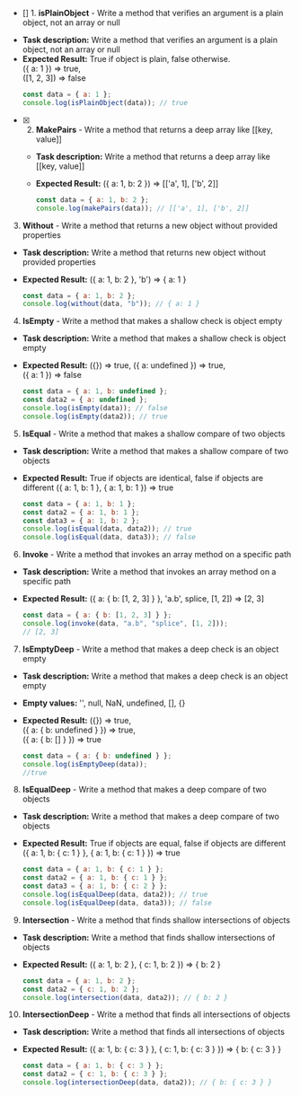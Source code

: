 - [] 1. **isPlainObject** - Write a method that verifies an argument is a plain object, not an array or null

* **Task description:** Write a method that verifies an argument is a plain object, not an array or null
* **Expected Result:** True if object is plain, false otherwise.  
   ({ a: 1 }) => true,  
   ([1, 2, 3]) => false
  ```js
  const data = { a: 1 };
  console.log(isPlainObject(data)); // true
  ```

- [x] 2.  **MakePairs** - Write a method that returns a deep array like [[key, value]]

  - **Task description:** Write a method that returns a deep array like [[key, value]]
  - **Expected Result:** ({ a: 1, b: 2 }) => [['a', 1], ['b', 2]]

    ```js
    const data = { a: 1, b: 2 };
    console.log(makePairs(data)); // [['a', 1], ['b', 2]]
    ```

3.  **Without** - Write a method that returns a new object without provided properties

- **Task description:** Write a method that returns new object without provided properties
- **Expected Result:** ({ a: 1, b: 2 }, 'b') => { a: 1 }

  ```js
  const data = { a: 1, b: 2 };
  console.log(without(data, "b")); // { a: 1 }
  ```

4.  **IsEmpty** - Write a method that makes a shallow check is object empty

- **Task description:** Write a method that makes a shallow check is object empty
- **Expected Result:** ({}) => true, ({ a: undefined }) => true,  
   ({ a: 1 }) => false

  ```js
  const data = { a: 1, b: undefined };
  const data2 = { a: undefined };
  console.log(isEmpty(data)); // false
  console.log(isEmpty(data2)); // true
  ```

5.  **IsEqual** - Write a method that makes a shallow compare of two objects

- **Task description:** Write a method that makes a shallow compare of two objects
- **Expected Result:** True if objects are identical, false if objects are different ({ a: 1, b: 1 }, { a: 1, b: 1 }) => true

  ```js
  const data = { a: 1, b: 1 };
  const data2 = { a: 1, b: 1 };
  const data3 = { a: 1, b: 2 };
  console.log(isEqual(data, data2)); // true
  console.log(isEqual(data, data3)); // false
  ```

6.  **Invoke** - Write a method that invokes an array method on a specific path

- **Task description:** Write a method that invokes an array method on a specific path
- **Expected Result:** ({ a: { b: [1, 2, 3] } }, 'a.b', splice, [1, 2]) => [2, 3]

  ```js
  const data = { a: { b: [1, 2, 3] } };
  console.log(invoke(data, "a.b", "splice", [1, 2]));
  // [2, 3]
  ```

7.  **IsEmptyDeep** - Write a method that makes a deep check is an object empty

- **Task description:** Write a method that makes a deep check is an object empty
- **Empty values:** '', null, NaN, undefined, [], {}
- **Expected Result:** ({}) => true,  
   ({ a: { b: undefined } }) => true,  
   ({ a: { b: [] } }) => true

  ```js
  const data = { a: { b: undefined } };
  console.log(isEmptyDeep(data));
  //true
  ```

8.  **IsEqualDeep** - Write a method that makes a deep compare of two objects

- **Task description:** Write a method that makes a deep compare of two objects
- **Expected Result:** True if objects are equal, false if objects are different ({ a: 1, b: { c: 1 } }, { a: 1, b: { c: 1 } }) => true

  ```js
  const data = { a: 1, b: { c: 1 } };
  const data2 = { a: 1, b: { c: 1 } };
  const data3 = { a: 1, b: { c: 2 } };
  console.log(isEqualDeep(data, data2)); // true
  console.log(isEqualDeep(data, data3)); // false
  ```

9.  **Intersection** - Write a method that finds shallow intersections of objects

- **Task description:** Write a method that finds shallow intersections of objects
- **Expected Result:** ({ a: 1, b: 2 }, { c: 1, b: 2 }) => { b: 2 }

  ```js
  const data = { a: 1, b: 2 };
  const data2 = { c: 1, b: 2 };
  console.log(intersection(data, data2)); // { b: 2 }
  ```

10. **IntersectionDeep** - Write a method that finds all intersections of objects

- **Task description:** Write a method that finds all intersections of objects
- **Expected Result:** ({ a: 1, b: { c: 3 } }, { c: 1, b: { c: 3 } }) => { b: { c: 3 } }

  ```js
  const data = { a: 1, b: { c: 3 } };
  const data2 = { c: 1, b: { c: 3 } };
  console.log(intersectionDeep(data, data2)); // { b: { c: 3 } }
  ```
